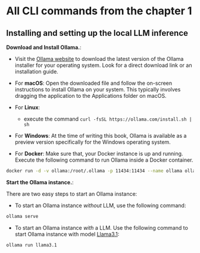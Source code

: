 # All CLI commands from the chapter 1

## Installing and setting up the local LLM inference

__Download and Install Ollama.__:

 - Visit the [Ollama website](https://ollama.com) to download the latest version of the Ollama installer for your operating system. Look for a direct download link or an installation guide.

- For __macOS__: Open the downloaded file and follow the on-screen instructions to install Ollama on your system. This typically involves dragging the application to the Applications folder on macOS.

- For __Linux__:
	- execute the command ```curl -fsSL https://ollama.com/install.sh | sh```

- For __Windows__: At the time of writing this book, Ollama is available as a preview version specifically for the Windows operating system.

- For __Docker__: Make sure that, your Docker instance is up and running. Execute the following command to run Ollama inside a Docker container.

```bash
docker run -d -v ollama:/root/.ollama -p 11434:11434 --name ollama ollama/ollama
```
__Start the Ollama instance.__:

There are two easy steps to start an Ollama instance:

- To start an Ollama instance *without* LLM, use the following command:

```bash
ollama serve
```

- To start an Ollama instance *with* a LLM. Use the following command to start Ollama instance with model [Llama3.1](https://ollama.com/library/llama3.1):

```bash
ollama run llama3.1

```
